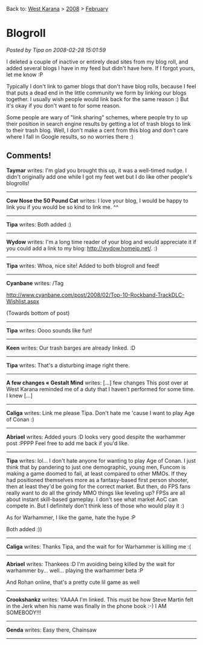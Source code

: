 Back to: [West Karana](/posts/westkarana.md) > [2008](/posts/2008/westkarana.md) > [February](./westkarana.md)
# Blogroll

*Posted by Tipa on 2008-02-28 15:01:59*

I deleted a couple of inactive or entirely dead sites from my blog roll, and added several blogs I have in my feed but didn't have here. If I forgot yours, let me know :P

Typically I don't link to gamer blogs that don't have blog rolls, because I feel that puts a dead end in the little community we form by linking our blogs together. I usually wish people would link back for the same reason :) But it's okay if you don't want to for some reason.

Some people are wary of "link sharing" schemes, where people try to up their position in search engine results by getting a lot of trash blogs to link to their trash blog. Well, I don't make a cent from this blog and don't care where I fall in Google results, so no worries there :)

## Comments!

**Taymar** writes: I'm glad you brought this up, it was a well-timed nudge. I didn't originally add one while I got my feet wet but I do like other people's blogrolls!

---

**Cow Nose the 50 Pound Cat** writes: I love your blog, I would be happy to link you if you would be so kind to link me. ^^

---

**Tipa** writes: Both added :)

---

**Wydow** writes: I'm a long time reader of your blog and would appreciate it if you could add a link to my blog: http://wydow.homeip.net/. :)

---

**Tipa** writes: Whoa, nice site! Added to both blogroll and feed!

---

**Cyanbane** writes: /Tag

http://www.cyanbane.com/post/2008/02/Top-10-Rockband-TrackDLC-Wishlist.aspx

(Towards bottom of post)

---

**Tipa** writes: Oooo sounds like fun!

---

**Keen** writes: Our trash barges are already linked. :D

---

**Tipa** writes: That's a disturbing image right there.

---

**A few changes &laquo; Gestalt Mind** writes: [...] few changes This post over at West Karana reminded me of a duty that I haven’t performed for some time.  I knew [...]

---

**Caliga** writes: Link me please Tipa. Don't hate me 'cause I want to play Age of Conan :)

---

**Abriael** writes: Added yours :D looks very good despite the warhammer post :PPPP
Feel free to add me back if you'd like.

---

**Tipa** writes: lol... I don't hate anyone for wanting to play Age of Conan. I just think that by pandering to just one demographic, young men, Funcom is making a game doomed to fail, at least compared to other MMOs. If they had positioned themselves more as a fantasy-based first person shooter, then at least they'd be going for the correct market. But then, do FPS fans really want to do all the grindy MMO things like leveling up? FPSs are all about instant skill-based gameplay. I don't see what market AoC can compete in. But I definitely don't think less of those who would play it :)

As for Warhammer, I like the game, hate the hype :P

Both added :))

---

**Caliga** writes: Thanks Tipa, and the wait for for Warhammer is killing me :(

---

**Abriael** writes: Thankees :D
I'm avoiding being killed by the wait for warhammer by... well... playing the warhammer beta :P

And Rohan online, that's a pretty cute lil game as well

---

**Crookshankz** writes: YAAAA I'm linked. This must be how Steve Martin felt in the Jerk when his name was finally in the phone book :-) I AM SOMEBODY!!!

---

**Genda** writes: Easy there, Chainsaw

---

